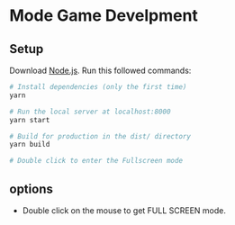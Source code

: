 # Mode Game Develpment

## Setup

Download [Node.js](https://nodejs.org/en/download/).
Run this followed commands:

```bash
# Install dependencies (only the first time)
yarn

# Run the local server at localhost:8000
yarn start

# Build for production in the dist/ directory
yarn build

# Double click to enter the Fullscreen mode
```

## options 
- Double click on the mouse to get FULL SCREEN mode.
